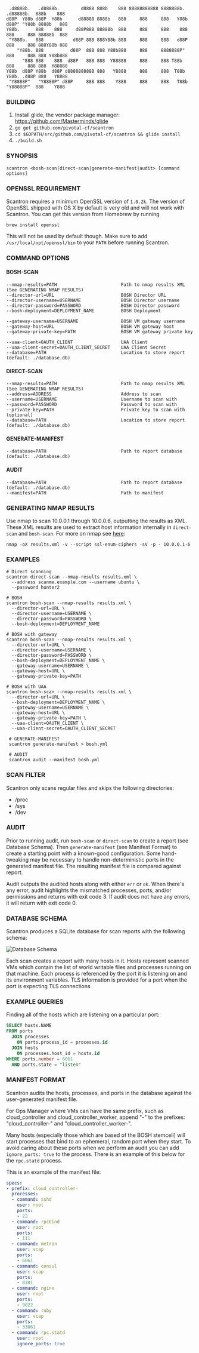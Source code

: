      .d8888b.   .d8888b.        d8888 888b    888 88888888888 8888888b.   .d88888b.  888b    888
    d88P  Y88b d88P  Y88b      d88888 8888b   888     888     888   Y88b d88P" "Y88b 8888b   888
    Y88b.      888    888     d88P888 88888b  888     888     888    888 888     888 88888b  888
     "Y888b.   888           d88P 888 888Y88b 888     888     888   d88P 888     888 888Y88b 888
        "Y88b. 888          d88P  888 888 Y88b888     888     8888888P"  888     888 888 Y88b888
          "888 888    888  d88P   888 888  Y88888     888     888 T88b   888     888 888  Y88888
    Y88b  d88P Y88b  d88P d8888888888 888   Y8888     888     888  T88b  Y88b. .d88P 888   Y8888
     "Y8888P"   "Y8888P" d88P     888 888    Y888     888     888   T88b  "Y88888P"  888    Y888


### BUILDING

1. Install glide, the vendor package manager: https://github.com/Masterminds/glide
2. `go get github.com/pivotal-cf/scantron`
3. `cd $GOPATH/src/github.com/pivotal-cf/scantron && glide install`
4. `./build.sh`

### SYNOPSIS

    scantron <bosh-scan|direct-scan|generate-manifest|audit> [command options]

### OPENSSL REQUIREMENT

Scantron requires a minimum OpenSSL version of `1.0.2k`. The version of OpenSSL
shipped with OS X by default is very old and will not work with Scantron. You
can get this version from Homebrew by running

    brew install openssl

This will not be used by default though. Make sure to add
`/usr/local/opt/openssl/bin` to your `PATH` before running Scantron.

### COMMAND OPTIONS

#### BOSH-SCAN

    --nmap-results=PATH                        Path to nmap results XML (See GENERATING NMAP RESULTS)
    --director-url=URL                         BOSH Director URL
    --director-username=USERNAME               BOSH Director username
    --director-password=PASSWORD               BOSH Director password
    --bosh-deployment=DEPLOYMENT_NAME          BOSH Deployment

    --gateway-username=USERNAME                BOSH VM gateway username
    --gateway-host=URL                         BOSH VM gateway host
    --gateway-private-key=PATH                 BOSH VM gateway private key

    --uaa-client=OAUTH_CLIENT                  UAA Client
    --uaa-client-secret=OAUTH_CLIENT_SECRET    UAA Client Secret
    --database=PATH                            Location to store report (default: ./database.db)

#### DIRECT-SCAN

    --nmap-results=PATH                        Path to nmap results XML (See GENERATING NMAP RESULTS)
    --address=ADDRESS                          Address to scan
    --username=USERNAME                        Username to scan with
    --password=PASSWORD                        Password to scan with
    --private-key=PATH                         Private key to scan with (optional)
    --database=PATH                            Location to store report (default: ./database.db)

#### GENERATE-MANIFEST

    --database=PATH                            Path to report database (default: ./database.db)

#### AUDIT

    --database=PATH                            Path to report database (default: ./database.db)
    --manifest=PATH                            Path to manifest


### GENERATING NMAP RESULTS

Use nmap to scan 10.0.0.1 through 10.0.0.6, outputting the results as XML.
These XML results are used to extract host information internally in
`direct-scan` and `bosh-scan`. For more on nmap see
[here](http://www.explainshell.com/explain?cmd=nmap+-oX+results.xml+-v+--script+ssl-enum-ciphers+-sV+-p+-+10.0.0.1-6):

    nmap -oX results.xml -v --script ssl-enum-ciphers -sV -p - 10.0.0.1-6


### EXAMPLES

    # Direct scanning
    scantron direct-scan --nmap-results results.xml \
      --address scanme.example.com --username ubuntu \
      --password hunter2

    # BOSH
    scantron bosh-scan --nmap-results results.xml \
      --director-url=URL \
      --director-username=USERNAME \
      --director-password=PASSWORD \
      --bosh-deployment=DEPLOYMENT_NAME

    # BOSH with gateway
    scantron bosh-scan --nmap-results results.xml \
      --director-url=URL \
      --director-username=USERNAME \
      --director-password=PASSWORD \
      --bosh-deployment=DEPLOYMENT_NAME \
      --gateway-username=USERNAME \
      --gateway-host=URL \
      --gateway-private-key=PATH

    # BOSH with UAA
    scantron bosh-scan --nmap-results results.xml \
      --director-url=URL \
      --bosh-deployment=DEPLOYMENT_NAME \
      --gateway-username=USERNAME \
      --gateway-host=URL \
      --gateway-private-key=PATH \
      --uaa-client=OAUTH_CLIENT \
      --uaa-client-secret=OAUTH_CLIENT_SECRET

     # GENERATE-MANIFEST
     scantron generate-manifest > bosh.yml

     # AUDIT
     scantron audit --manifest bosh.yml

### SCAN FILTER

Scantron only scans regular files and skips the following directories:

  * /proc
  * /sys
  * /dev

### AUDIT

Prior to running audit, run `bosh-scan` or `direct-scan` to create a report
(see Database Schema). Then `generate-manifest` (see Manifest Format) to create
a starting point with a known-good configuration.  Some hand-tweaking may be
necessary to handle non-deterministic ports in the generated manifest file. The
resulting manifest file is compared against report.

Audit outputs the audited hosts along with either `err` or `ok`. When there's
any error, audit highlights the mismatched processes, ports, and/or permissions
and returns with exit code 3. If audit does not have any errors, it will return
with exit code 0.

### DATABASE SCHEMA

Scantron produces a SQLite database for scan reports with the following schema:

![Database Schema](images/schema.png)

Each scan creates a report with many hosts in it. Hosts represent scanned VMs
which contain the list of world writable files and processes running on that
machine. Each process is referenced by the port it is listening on and its
environment variables. TLS information is provided for a port when the port is
expecting TLS connections.

### EXAMPLE QUERIES

Finding all of the hosts which are listening on a particular port:

``` sql
SELECT hosts.NAME
FROM ports
  JOIN processes
    ON ports.process_id = processes.id
  JOIN hosts
    ON processes.host_id = hosts.id
WHERE ports.number = 6061
  AND ports.state = "listen"
```

### MANIFEST FORMAT

Scantron audits the hosts, processes, and ports in the database against the
user-generated manifest file.

For Ops Manager where VMs can have the same prefix, such as cloud_controller
and cloud_controller_worker, append "-" to the prefixes: "cloud_controller-"
and "cloud_controller_worker-".

Many hosts (especially those which are based of the BOSH stemcell) will start
processes that bind to an ephemeral, random port when they start. To avoid
caring about these ports when we perform an audit you can add `ignore_ports:
true` to the process. There is an example of this below for the `rpc.statd`
process.

This is an example of the manifest file:

``` yaml
specs:
- prefix: cloud_controller-
  processes:
  - command: sshd
    user: root
    ports:
    - 22
  - command: rpcbind
    user: root
    ports:
    - 111
  - command: metron
    user: vcap
    ports:
    - 6061
  - command: consul
    user: vcap
    ports:
    - 8301
  - command: nginx
    user: root
    ports:
    - 9022
  - command: ruby
    user: vcap
    ports:
    - 33861
  - command: rpc.statd
    user: root
    ignore_ports: true
```
